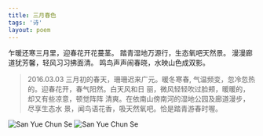 ```yaml
---
title: 三月春色
tags: '诗'
layout: poem
---
```


乍暖还寒三月里，迎春花开花蔓茎。
踏青湿地万源行，生态氧吧天然景。
漫漫廊道犹芳馨，轻风习习拂面清。
鸣鸟声声闹春晓，水映山色成双影。

<blockquote class="text-left inline-block">
<p>
2016.03.03 三月初的春天，珊珊迟来广元。暖冬寒春,
气温频变，忽冷忽热的。迎春花开，春气阳然。白天风和日
丽，微风轻轻吹过脸颊，暖暖的，却又有些凉意，顿觉阵阵
清爽。在依南山傍南河的湿地公园及廊道漫步，尽享生态水
景，闻鸟语花香，吸天然氧吧。恰是踏青游春时喔。
</p>
</blockquote>

![San Yue Chun Se](poems/san-yue-chun-se-1.jpg)
![San Yue Chun Se](poems/san-yue-chun-se-2.jpg)

